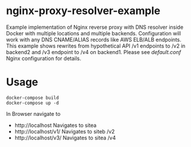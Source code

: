 # nginx-proxy-resolver-example
Example implementation of Nginx reverse proxy with DNS resolver inside Docker with multiple locations and multiple backends. Configuration will work with any DNS CNAME/ALIAS records like AWS ELB/ALB endpoints.
This example shows rewrites from hypothetical API /v1 endpoints to /v2 in backend2 and /v3 endpoint to /v4 on backend1.
Please see *default.conf* Nginx configuration for details.

# Usage

```
docker-compose build
docker-compose up -d
```

In Browser navigate to
 - http://localhost Navigates to sitea
 - http://localhost/v1/ Navigates to siteb /v2
 - http://localhost/v3/ Navigates to sitea /v4
